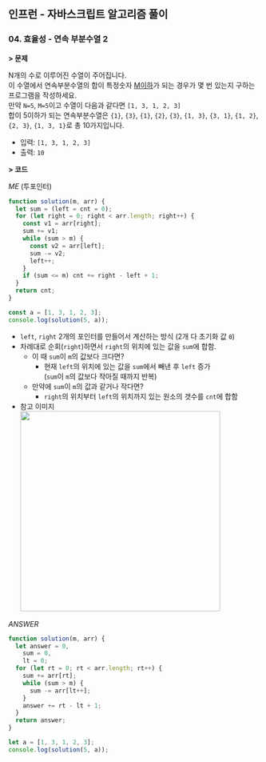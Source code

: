 ## 인프런 - 자바스크립트 알고리즘 풀이

### **04.** 효율성 - 연속 부분수열 2

**> 문제**

N개의 수로 이루어진 수열이 주어집니다.  
이 수열에서 연속부분수열의 합이 특정숫자 <u>M이하</u>가 되는 경우가 몇 번 있는지 구하는 프로그램을 작성하세요.  
만약 `N=5`, `M=5`이고 수열이 다음과 같다면 `[1, 3, 1, 2, 3]`  
합이 5이하가 되는 연속부분수열은 `{1}`, `{3}`, `{1}`, `{2}`, `{3}`, `{1, 3}`, `{3, 1}`, `{1, 2}`, `{2, 3}`, `{1, 3, 1}`로 총 10가지입니다.

- 입력: `[1, 3, 1, 2, 3]`
- 출력: `10`

**> 코드**

_ME_ (투포인터)

```js
function solution(m, arr) {
  let sum = (left = cnt = 0);
  for (let right = 0; right < arr.length; right++) {
    const v1 = arr[right];
    sum += v1;
    while (sum > m) {
      const v2 = arr[left];
      sum -= v2;
      left++;
    }
    if (sum <= m) cnt += right - left + 1;
  }
  return cnt;
}

const a = [1, 3, 1, 2, 3];
console.log(solution(5, a));
```

- `left`, `right` 2개의 포인터를 만들어서 계산하는 방식 (2개 다 초기화 값 `0`)
- 차례대로 순회(`right`)하면서 `right`의 위치에 있는 값을 `sum`에 합함.
  - 이 때 `sum`이 `m`의 값보다 크다면?
    - 현재 `left`의 위치에 있는 값을 `sum`에서 빼낸 후 `left` 증가  
       (`sum`이 `m`의 값보다 작아질 때까지 반복)
  - 만약에 `sum`이 `m`의 값과 같거나 작다면?
    - `right`의 위치부터 `left`의 위치까지 있는 원소의 갯수를 `cnt`에 합함
- 참고 이미지  
   <img src="https://user-images.githubusercontent.com/33610315/147908956-f8c1e8de-f1c3-425c-b4d2-72028cf3cd14.gif" width=400 /><br/>

_ANSWER_

```js
function solution(m, arr) {
  let answer = 0,
    sum = 0,
    lt = 0;
  for (let rt = 0; rt < arr.length; rt++) {
    sum += arr[rt];
    while (sum > m) {
      sum -= arr[lt++];
    }
    answer += rt - lt + 1;
  }
  return answer;
}

let a = [1, 3, 1, 2, 3];
console.log(solution(5, a));
```
